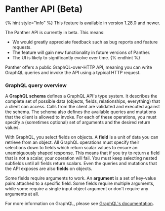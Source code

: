# Panther API (Beta)

{% hint style="info" %}
This feature is available in version 1.28.0 and newer.&#x20;

The Panther API is currently in beta. This means:&#x20;

* We would greatly appreciate feedback such as bug reports and feature requests.
* The feature will gain new functionality in future versions of Panther.&#x20;
* The UI is likely to significantly evolve over time.
{% endhint %}

Panther offers a public GraphQL-over-HTTP API, meaning you can write GraphQL queries and invoke the API using a typical HTTP request.

### GraphQL query overview

A **GraphQL schema** defines a GraphQL API's type system. It describes the complete set of possible data (objects, fields, relationships, everything) that a client can access. Calls from the client are validated and executed against the schema. The schema also defines the available queries and mutations that the client is allowed to invoke. For each of these operations, you must specify a (sometimes optional) set of arguments and the desired return values.

With GraphQL, you select fields on objects. A **field** is a unit of data you can retrieve from an object. All GraphQL operations must specify their selections down to fields which return scalar values to ensure an unambiguously shaped response. This means that if you try to return a field that is not a scalar, your operation will fail. You must keep selecting nested subfields until all fields return scalars. Even the queries and mutations that the API exposes are also **fields** on objects.

Some fields require arguments to work. An **argument** is a set of key-value pairs attached to a specific field. Some fields require multiple arguments, while some require a single input object argument or don't require any arguments at all.

For more information on GraphQL, please see [GraphQL's documentation](https://graphql.org/learn/).
